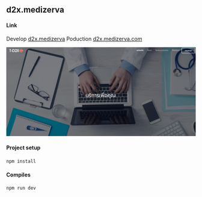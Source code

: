 ## d2x.medizerva

#### Link
Develop [d2x.medizerva](https://d2xmedizerva.netlify.com/)
Poduction [d2x.medizerva.com](https://d2x.medizerva.com/)

![React Native Elements UI Toolkit](https://github.com/n4sunday/Image/blob/master/d2x.png?raw=true)

#### Project setup
```
npm install
```
#### Compiles
```
npm run dev
```